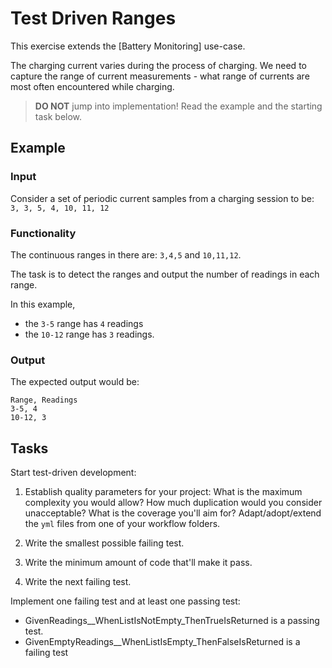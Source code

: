 # Test Driven Ranges

This exercise extends the [Battery Monitoring] use-case.

The charging current varies during the process of charging.
We need to capture the range of current measurements -
what range of currents are most often encountered while charging.

> **DO NOT** jump into implementation! Read the example and the starting task below.

## Example

### Input

Consider a set of periodic current samples from a charging session to be:
`3, 3, 5, 4, 10, 11, 12`

### Functionality

The continuous ranges in there are: `3,4,5` and `10,11,12`.

The task is to detect the ranges and
output the number of readings in each range.

In this example,

- the `3-5` range has `4` readings
- the `10-12` range has `3` readings.

### Output

The expected output would be:

```
Range, Readings
3-5, 4
10-12, 3
```

## Tasks

Start test-driven development:

1. Establish quality parameters for your project: What is the maximum complexity you would allow? How much duplication would you consider unacceptable? What is the coverage you'll aim for?
Adapt/adopt/extend the `yml` files from one of your workflow folders.

1. Write the smallest possible failing test.

1. Write the minimum amount of code that'll make it pass.

1. Write the next failing test.

Implement one failing test and at least one passing test:

- GivenReadings__WhenListIsNotEmpty_ThenTrueIsReturned is a passing test.
- GivenEmptyReadings__WhenListIsEmpty_ThenFalseIsReturned is a failing test
